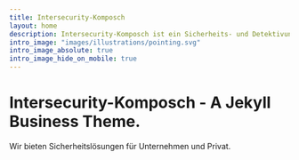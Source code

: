 ```yaml
---
title: Intersecurity-Komposch
layout: home
description: Intersecurity-Komposch ist ein Sicherheits- und Detektivunternehmen mit Sitz in Kärnten. Wir kümmern uns um alle sicherheitsrelevanten Aufgaben von Bewachung bis zu Überwachung.
intro_image: "images/illustrations/pointing.svg"
intro_image_absolute: true
intro_image_hide_on_mobile: true
---
```


# Intersecurity-Komposch - A Jekyll Business Theme.

Wir bieten Sicherheitslösungen für Unternehmen und Privat. 

